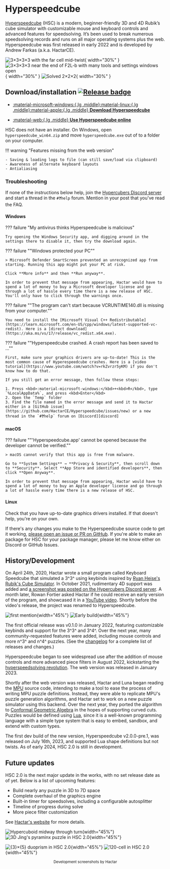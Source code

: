 # Hyperspeedcube

[Hyperspeedcube](https://ajfarkas.dev/hyperspeedcube/) (HSC) is a modern, beginner-friendly 3D and 4D Rubik’s cube simulator with customizable mouse and keyboard controls and advanced features for speedsolving. It’s been used to break numerous speedsolving records and runs on all major operating systems plus the web. Hyperspeedcube was first released in early 2022 and is developed by Andrew Farkas (a.k.a. HactarCE).

![3×3×3×3 with the far cell mid-twist](https://cloud.hypercubing.xyz/assets/img/virt/hsc/mid_twist.png){ width="30%" }
![3×3×3×3 near the end of F2L-b with many tools and settings windows open](https://cloud.hypercubing.xyz/assets/img/virt/hsc/tools.png){ width="30%" }
![Solved 2×2×2](https://cloud.hypercubing.xyz/assets/img/virt/hsc/solved_2x2x2.png){ width="30%" }

## Download/installation [![Release badge]][Release link]

<div class="grid cards" markdown>

-   [:material-microsoft-windows:{.lg .middle}:material-linux:{.lg .middle}:material-apple:{.lg .middle} **Download Hyperspeedcube**][hsc-download]

-   [:material-web:{.lg .middle} **Use Hyperspeedcube online**][hsc-web]

</div>

[Release badge]: https://img.shields.io/github/v/release/HactarCE/Hyperspeedcube
[Release link]: https://github.com/HactarCE/Hyperspeedcube/releases/latest
[hsc-download]: https://ajfarkas.dev/hyperspeedcube/
[hsc-web]: https://hypercubing.xyz/hyperspeedcube/

HSC does not have an installer. On Windows, open `hyperspeedcube_win64.zip` and move `hyperspeedcube.exe` out of  to a folder on your computer.

!!! warning "Features missing from the web version"

    - Saving & loading logs to file (can still save/load via clipboard)
    - Awareness of alternate keyboard layouts
    - Antialiasing

### Troubleshooting

If none of the instructions below help, join the [Hypercubers Discord server][discord] and start a thread in the `#❓help` forum. Mention in your post that you've read the FAQ.

[discord]: https://discord.gg/xxFvfyx89p

#### Windows

??? failure "My antivirus thinks Hyperspeedcube is malicious"

    Try opening the Windows Security app, and digging around in the settings there to disable it, then try the download again.

??? failure ""Windows protected your PC""

    > Microsoft Defender SmartScreen prevented an unrecognized app from starting. Running this app might put your PC at risk.

    Click **More info** and then **Run anyway**.

    In order to prevent that message from appearing, Hactar would have to spend a lot of money to buy a Microsoft developer license and go through a lot of hassle every time there is a new release of HSC. You'll only have to click through the warnings once.

??? failure ""The program can't start because VCRUNTIME140.dll is missing from your computer.""

    You need to install the [Microsoft Visual C++ Redistributable](https://learn.microsoft.com/en-US/cpp/windows/latest-supported-vc-redist). Here is a [direct download](https://aka.ms/vs/17/release/vc_redist.x64.exe).

??? failure ""Hyperspeedcube crashed. A crash report has been saved to ...""

    First, make sure your graphics drivers are up-to-date! This is the most common cause of Hyperespeedcube crashes. Here is a [video tutorial](https://www.youtube.com/watch?v=rkZvrzr5yKM) if you don't know how to do that.

    If you still get an error message, then follow these steps:

    1. Press <kbd>:material-microsoft-windows:</kbd>+<kbd>R</kbd>, type `%LocalAppData%`, and press <kbd>Enter</kbd>
    2. Open the `Temp` folder
    3. Find the file named in the error message and send it to Hactar either in a [GitHub issue](https://github.com/HactarCE/Hyperspeedcube/issues/new) or a new thread in the `#❓help` forum on [Discord][discord]

#### macOS

??? failure ""'Hyperspeedcube.app' cannot be opened because the developer cannot be verified.""

    > macOS cannot verify that this app is free from malware.

    Go to **System Settings** → **Privacy & Security**, then scroll down to **Security**. Select **App Store and identified developers**, then click **Open Anyway**.

    In order to prevent that message from appearing, Hactar would have to spend a lot of money to buy an Apple developer license and go through a lot of hassle every time there is a new release of HSC.

#### Linux

Check that you have up-to-date graphics drivers installed. If that doesn't help, you're on your own.

If there's any changes you make to the Hyperspeedcube source code to get it working, [please open an issue or PR on GitHub](https://github.com/HactarCE/Hyperspeedcube). If you're able to make an package for HSC for your package manager, please let me know either on Discord or GitHub Issues.

## History/Development

On April 24th, 2020, Hactar wrote a small program called Keyboard Speedcube that simulated a 3^3^ using keybinds inspired by [Ryan Heise's Rubik's Cube Simulator](https://www.ryanheise.com/cube/speed.html). In October 2021, rudimentary 4D support was added and [a screenshot was posted on the Hypercubers Discord server](https://discord.com/channels/852389089268858922/871460012390748241/902389508262228008). A month later, Rowan Fortier asked Hactar if he could receive an early version of the program, and showcased it in a [YouTube video](https://www.youtube.com/watch?v=Wn1y-3EMREQ). Shortly before the video's release, the project was renamed to Hyperspeedcube.

![first mention](https://cloud.hypercubing.xyz/assets/img/virt/hsc/keyboard_speedcube.png){width="45%"}
![Early build](https://cloud.hypercubing.xyz/assets/img/virt/hsc/face_focus.gif){width="45%"}

The first official release was v0.1.0 in January 2022, featuring customizable keybinds and support for the 3^3^ and 3^4^. Over the next year, many community-requested features were added, including mouse controls and more n^3^ and n^4^ puzzles. (See the [changelog](https://github.com/HactarCE/Hyperspeedcube/blob/main/CHANGELOG.md) for a complete list of releases and changes.)

Hyperspeedcube began to see widespread use after the addition of mouse controls and more advanced piece filters in August 2022, kickstarting the [hyperspeedsolving revolution](/history.md#2022-present-the-hyperspeedsolving-revolution). The web version was released in January 2023.

Shortly after the web version was released, Hactar and Luna began reading the [MPU](/software/magicpuzzleultimate.md) source code, intending to make a tool to ease the process of writing MPU puzzle definitions. Instead, they were able to replicate MPU's puzzle generation algorithms, and Hactar set to work on a new puzzle simulator using this backend. Over the next year, they ported the algorithm to [Conformal Geometric Algebra][cga] in the hopes of supporting curved cuts. Puzzles would be defined using [Lua][lua], since it is a well-known programming language with a simple type system that is easy to embed, sandbox, and extend with custom types.

[cga]: https://en.wikipedia.org/wiki/Conformal_geometric_algebra
[lua]: https://en.wikipedia.org/wiki/Lua_(programming_language)

The first dev build of the new version, Hyperspeedcube v2.0.0-pre.1, was released on July 16th, 2023, and supported Lua shape definitions but not twists. As of early 2024, HSC 2.0 is still in development.

## Future updates

HSC 2.0 is the next major update in the works, with no set release date as of yet. Below is a list of upcoming features:

- Build nearly any puzzle in 3D to 7D space
- Complete overhaul of the graphics engine
- Built-in timer for speedsolves, including a configurable autosplitter
- Timeline of progress during solve
- More piece filter customization

See [Hactar's website](https://ajfarkas.dev/hyperspeedcube/#future-plans) for more details.

![Hypercuboid midway through turn](https://cloud.hypercubing.xyz/assets/img/virt/hsc/janky_cuboid.png?width=817&height=671){width="45%"}
![3D Jing's pyraminx puzzle in HSC 2.0](https://cloud.hypercubing.xyz/assets/img/virt/hsc/jing_crash.png){width="45%"}

![{3}×{5} duoprism in HSC 2.0](https://cloud.hypercubing.xyz/assets/img/virt/hsc/duoprism.png){width="45%"}
![120-cell in HSC 2.0](https://cloud.hypercubing.xyz/assets/img/virt/hsc/120_cell.png){width="45%"}

<center><small> Development screenshots by Hactar </small> </center>
